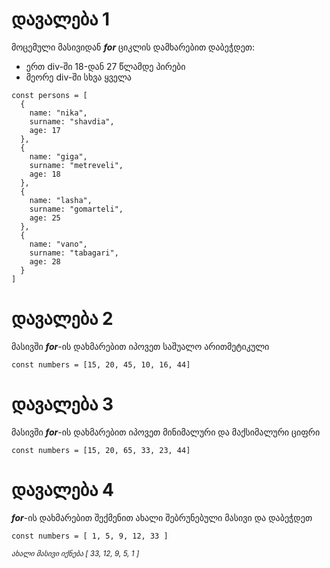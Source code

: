 # დავალება 1

მოცემული მასივიდან ***for*** ციკლის დამხარებით დაბეჭდეთ:
- ერთ div-ში 18-დან 27 წლამდე პირები
- მეორე div-ში სხვა ყველა

```
const persons = [
  {
    name: "nika",
    surname: "shavdia",
    age: 17
  },
  {
    name: "giga",
    surname: "metreveli",
    age: 18
  },
  {
    name: "lasha",
    surname: "gomarteli",
    age: 25
  },
  {
    name: "vano",
    surname: "tabagari",
    age: 28
  }
]
```

# დავალება 2

მასივში ***for***-ის დახმარებით იპოვეთ საშუალო არითმეტიკული

```
const numbers = [15, 20, 45, 10, 16, 44]
```

# დავალება 3

მასივში ***for***-ის დახმარებით იპოვეთ მინიმალური და მაქსიმალური ციფრი 

```
const numbers = [15, 20, 65, 33, 23, 44]
```

# დავალება 4

***for***-ის დახმარებით შექმენით ახალი შებრუნებული მასივი და დაბეჭდეთ
```
const numbers = [ 1, 5, 9, 12, 33 ]
```
*<sub>ახალი მასივი იქნება [ 33, 12, 9, 5, 1 ]</sub>*

